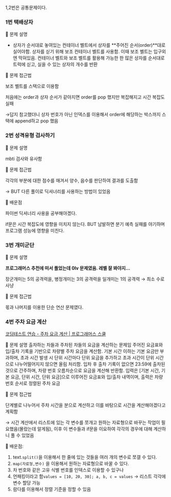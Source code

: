 1,2번은 공통문제이다.
### 1번 택배상자

📌 문제 설명

- 상자가 순서대로 놓여있는 컨테이너 벨트에서 상자를  **주어진 순서(order)**대로 실어야함. 상자를 싣기 위해 보조 컨테이너 벨트를 사용함. 이때 보조 벨트는 입구외엔 막혀있음. 컨테이너 벨트와 보조 벨트를 활용해 가능한 한 많은 상자를 순서대로 트럭에 싣고, 실을 수 있는 상자의 개수를 반환

 📌 문제 접근법

보조 벨트를 스택으로 이용함

처음에는 order과 상자 순서가 같아지면 order를 pop 했지만 복잡해지고 시간 복잡도 실패

→답지 참고했더니 상자 번호가 아닌 인덱스를 이용해서 order에 해당하는 박스까지 스택에 append하고 pop 했음

### 2번 성격유형 검사하기

📌 문제 설명

 mbti 검사와 유사함

📌 문제 접근법

각각의 부분에 대한 점수를 매겨서 양수, 음수를 판단하여 결과를 도출함

→ BUT 다른 풀이로 딕셔너리를 사용하는 방법이 있었음

📌 배운점 

파이썬 딕셔너리 사용을 공부해야겠다.

if문은 시간 복잡도에 영향을 미치지 않는다. BUT 남발하면 분기 예측 실패를 야기하며 프로그램 성능에 영향을 미친다.

### 3번 개미군단

📌 문제 설명

**프로그래머스 추천에 떠서 풀었는데 0lv 문제였음. 레벨 잘 봐야지...**

 장군개미는 5의 공격력을, 병정개미는 3의 공격력을 일개미는 1의 공격력 → 최소 수로 사냥

📌 문제 접근법

몫과 나머지를 이용한 단순 연산 문제였다.

### 4번 주차 요금 계산

[코딩테스트 연습 - 주차 요금 계산 | 프로그래머스 스쿨](https://school.programmers.co.kr/learn/courses/30/lessons/92341)

📌 문제 설명
출차하는 차들과 주차된 차들의 요금을 계산하는 문제임
주어진 요금표와 입/출차 기록을 기반으로 차량별 주차 요금을 계산함. 기본 시간 이하는 기본 요금만 부과하며, 초과 시간 발생 시 단위 시간마다 단위 요금을 추가하고 초과 시간이 단위 시간으로 나누어떨어지지 않으면 올림 처리함. 입차 후 출차 기록이 없으면 23:59에 출차된 것으로 간주하며, 차량 번호 오름차순으로 요금을 계산해 반환함. 입력은 [기본 시간, 기본 요금, 단위 시간, 단위 요금]으로 이루어진 요금표와 입/출차 내역이며, 출력은 차량 번호 순서로 정렬된 주차 요금


📌 문제 접근법

단계별로 나누어서 주차 시간을 분으로 계산하고 이를 바탕으로 시간을 계산해야겠다고 계획함

→ 시간 계산에서 리스트에 있는 각 변수를 쪼개고 원하는 자료형으로 바꾸는 작업이 필요했음(몰랐는데 알게됨), 이후 이 변수들과 if문을 이요하여 각각의 경우에 대해 계산하니 풀 수 있었음

📌 배운점:

1.  text.`split()`을 이용해서 한 줄에 있는 것들을 여러 개의 변수로 쪼갤 수 있다. 
2. `map(자료형,변수)` 을 이용해서 원하는 자료형으로 바꿀 수 있다.
3. 차 번호와 같은 고유 식별 번호를 인덱스로 이용할 수 있구나
4. 언패킹이라고 함`values = [10, 20, 30]; a, b, c = values` → 리스트 각각에 변수 할당 가능
5. 람다를 이용해서 정렬 기준을 정할 수 있음

